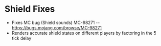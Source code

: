 # Shield Fixes

 + Fixes MC bug (Shield sounds) MC-98271 -- https://bugs.mojang.com/browse/MC-98271
 + Renders accurate shield states on different players by factoring in the 5 tick delay

